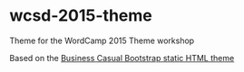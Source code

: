 # wcsd-2015-theme
Theme for the WordCamp 2015 Theme workshop

Based on the [Business Casual Bootstrap static HTML theme](https://github.com/IronSummitMedia/startbootstrap-business-casual)